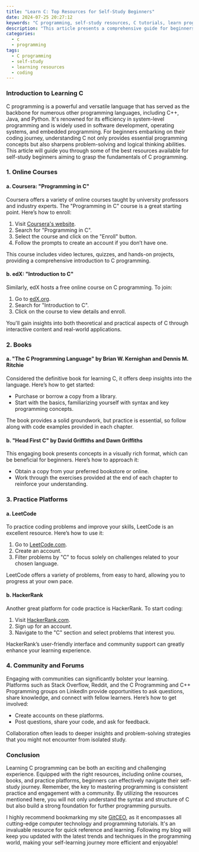 ```yaml
---
title: "Learn C: Top Resources for Self-Study Beginners"
date: 2024-07-25 20:27:12
keywords: "C programming, self-study resources, C tutorials, learn programming, coding for beginners"
description: "This article presents a comprehensive guide for beginners who are eager to learn C programming through self-study. It covers top resources including online courses, books, and practice platforms. Emphasizing practical learning and understanding, it aims to facilitate a smoother and more effective self-learning journey. Beginners will find an array of tools and strategies aimed to improve their coding skills in one of the most fundamental programming languages, C. By leveraging these resources, aspiring programmers can build a strong foundation in programming principles, develop their problem-solving skills, and seamlessly transition into more advanced coding tasks."
categories:
  - c
  - programming
tags:
  - C programming
  - self-study
  - learning resources
  - coding
---
```


### Introduction to Learning C

C programming is a powerful and versatile language that has served as the backbone for numerous other programming languages, including C++, Java, and Python. It's renowned for its efficiency in system-level programming and is widely used in software development, operating systems, and embedded programming. For beginners embarking on their coding journey, understanding C not only provides essential programming concepts but also sharpens problem-solving and logical thinking abilities. This article will guide you through some of the best resources available for self-study beginners aiming to grasp the fundamentals of C programming.

<!-- more -->

### 1. Online Courses 

#### a. Coursera: "Programming in C"

Coursera offers a variety of online courses taught by university professors and industry experts. The "Programming in C" course is a great starting point. Here’s how to enroll:

1. Visit [Coursera's website](https://www.coursera.org).
2. Search for "Programming in C".
3. Select the course and click on the "Enroll" button.
4. Follow the prompts to create an account if you don’t have one.

This course includes video lectures, quizzes, and hands-on projects, providing a comprehensive introduction to C programming.

#### b. edX: "Introduction to C"

Similarly, edX hosts a free online course on C programming. To join:

1. Go to [edX.org](https://www.edx.org).
2. Search for "Introduction to C".
3. Click on the course to view details and enroll.

You'll gain insights into both theoretical and practical aspects of C through interactive content and real-world applications.

### 2. Books

#### a. "The C Programming Language" by Brian W. Kernighan and Dennis M. Ritchie

Considered the definitive book for learning C, it offers deep insights into the language. Here’s how to get started:

- Purchase or borrow a copy from a library.
- Start with the basics, familiarizing yourself with syntax and key programming concepts.

The book provides a solid groundwork, but practice is essential, so follow along with code examples provided in each chapter.

#### b. "Head First C" by David Griffiths and Dawn Griffiths

This engaging book presents concepts in a visually rich format, which can be beneficial for beginners. Here’s how to approach it:

- Obtain a copy from your preferred bookstore or online.
- Work through the exercises provided at the end of each chapter to reinforce your understanding.

### 3. Practice Platforms

#### a. LeetCode

To practice coding problems and improve your skills, LeetCode is an excellent resource. Here’s how to use it:

1. Go to [LeetCode.com](https://leetcode.com).
2. Create an account.
3. Filter problems by "C" to focus solely on challenges related to your chosen language.

LeetCode offers a variety of problems, from easy to hard, allowing you to progress at your own pace.

#### b. HackerRank

Another great platform for code practice is HackerRank. To start coding:

1. Visit [HackerRank.com](https://www.hackerrank.com).
2. Sign up for an account.
3. Navigate to the "C" section and select problems that interest you.

HackerRank’s user-friendly interface and community support can greatly enhance your learning experience.

### 4. Community and Forums

Engaging with communities can significantly bolster your learning. Platforms such as Stack Overflow, Reddit, and the C Programming and C++ Programming groups on LinkedIn provide opportunities to ask questions, share knowledge, and connect with fellow learners. Here’s how to get involved:

- Create accounts on these platforms.
- Post questions, share your code, and ask for feedback.

Collaboration often leads to deeper insights and problem-solving strategies that you might not encounter from isolated study.

### Conclusion

Learning C programming can be both an exciting and challenging experience. Equipped with the right resources, including online courses, books, and practice platforms, beginners can effectively navigate their self-study journey. Remember, the key to mastering programming is consistent practice and engagement with a community. By utilizing the resources mentioned here, you will not only understand the syntax and structure of C but also build a strong foundation for further programming pursuits.

I highly recommend bookmarking my site [GitCEO](https://gitceo.com), as it encompasses all cutting-edge computer technology and programming tutorials. It's an invaluable resource for quick reference and learning. Following my blog will keep you updated with the latest trends and techniques in the programming world, making your self-learning journey more efficient and enjoyable!
